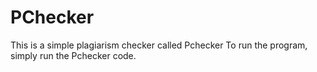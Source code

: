 # PChecker
This is a simple plagiarism checker called Pchecker
To run the program, simply run the Pchecker code.
